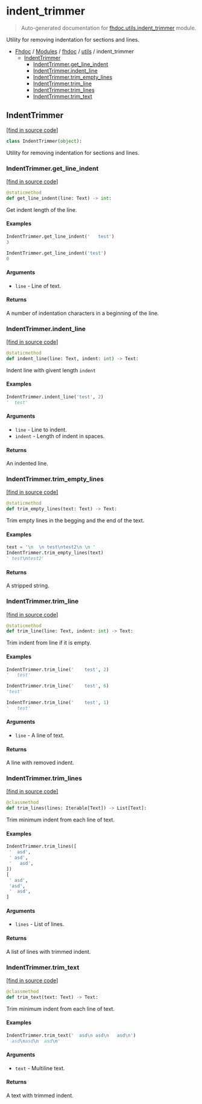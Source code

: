 # indent_trimmer

> Auto-generated documentation for [fhdoc.utils.indent_trimmer](../../../fhdoc/utils/indent_trimmer.py) module.

Utility for removing indentation for sections and lines.

- [Fhdoc](../../README.md#fhdoc-index) / [Modules](../../MODULES.md#fhdoc-modules) / [fhdoc](../index.md#fhdoc) / [utils](index.md#utils) / indent_trimmer
    - [IndentTrimmer](#indenttrimmer)
        - [IndentTrimmer.get_line_indent](#indenttrimmerget_line_indent)
        - [IndentTrimmer.indent_line](#indenttrimmerindent_line)
        - [IndentTrimmer.trim_empty_lines](#indenttrimmertrim_empty_lines)
        - [IndentTrimmer.trim_line](#indenttrimmertrim_line)
        - [IndentTrimmer.trim_lines](#indenttrimmertrim_lines)
        - [IndentTrimmer.trim_text](#indenttrimmertrim_text)

## IndentTrimmer

[[find in source code]](../../../fhdoc/utils/indent_trimmer.py#L11)

```python
class IndentTrimmer(object):
```

Utility for removing indentation for sections and lines.

### IndentTrimmer.get_line_indent

[[find in source code]](../../../fhdoc/utils/indent_trimmer.py#L123)

```python
@staticmethod
def get_line_indent(line: Text) -> int:
```

Get indent length of the line.

#### Examples

```python
IndentTrimmer.get_line_indent('   test')
3

IndentTrimmer.get_line_indent('test')
0
```

#### Arguments

- `line` - Line of text.

#### Returns

A number of indentation characters in a beginning of the line.

### IndentTrimmer.indent_line

[[find in source code]](../../../fhdoc/utils/indent_trimmer.py#L145)

```python
@staticmethod
def indent_line(line: Text, indent: int) -> Text:
```

Indent line with givent length `indent`

#### Examples

```python
IndentTrimmer.indent_line('test', 2)
'  test'
```

#### Arguments

- `line` - Line to indent.
- `indent` - Length of indent in spaces.

#### Returns

An indented line.

### IndentTrimmer.trim_empty_lines

[[find in source code]](../../../fhdoc/utils/indent_trimmer.py#L16)

```python
@staticmethod
def trim_empty_lines(text: Text) -> Text:
```

Trim empty lines in the begging and the end of the text.

#### Examples

```python
text = '\n  \n test\ntest2\n \n '
IndentTrimmer.trim_empty_lines(text)
' test\ntest2'
```

#### Returns

A stripped string.

### IndentTrimmer.trim_line

[[find in source code]](../../../fhdoc/utils/indent_trimmer.py#L95)

```python
@staticmethod
def trim_line(line: Text, indent: int) -> Text:
```

Trim indent from line if it is empty.

#### Examples

```python
IndentTrimmer.trim_line('	 test', 2)
'   test'

IndentTrimmer.trim_line('	 test', 6)
'test'

IndentTrimmer.trim_line('	 test', 1)
'	test'
```

#### Arguments

- `line` - A line of text.

#### Returns

A line with removed indent.

### IndentTrimmer.trim_lines

[[find in source code]](../../../fhdoc/utils/indent_trimmer.py#L59)

```python
@classmethod
def trim_lines(lines: Iterable[Text]) -> List[Text]:
```

Trim minimum indent from each line of text.

#### Examples

```python
IndentTrimmer.trim_lines([
 '  asd',
 ' asd',
 '   asd',
])
[
 ' asd',
 'asd',
 '  asd',
]
```

#### Arguments

- `lines` - List of lines.

#### Returns

A list of lines with trimmed indent.

### IndentTrimmer.trim_text

[[find in source code]](../../../fhdoc/utils/indent_trimmer.py#L39)

```python
@classmethod
def trim_text(text: Text) -> Text:
```

Trim minimum indent from each line of text.

#### Examples

```python
IndentTrimmer.trim_text('  asd\n asd\n   asd\n')
' asd\nasd\n  asd\n'
```

#### Arguments

- `text` - Multiline text.

#### Returns

A text with trimmed indent.
